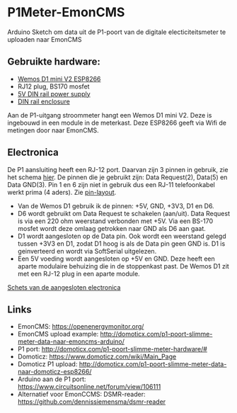 # P1Meter-EmonCMS
Arduino Sketch om data uit de P1-poort van de digitale electiciteitsmeter te uploaden naar EmonCMS

## Gebruikte hardware: 
* [Wemos D1 mini V2 ESP8266](wemos_d1miniV2.jpg)
* RJ12 plug, BS170 mosfet
* [5V DIN rail power supply](https://nl.farnell.com/mean-well/hdr-15-5/power-supply-ac-dc-5v-2-4a/dp/2815635)
* [DIN rail enclosure](https://nl.farnell.com/camdenboss/cmeb/enclosure-din-grey-extendable/dp/1774480)

Aan de P1-uitgang stroommeter hangt een Wemos D1 mini V2. Deze is ingebouwd in een module in de meterkast. Deze ESP8266 geeft via Wifi de metingen door naar EmonCMS. 

## Electronica
De P1 aansluiting heeft een RJ-12 port. Daarvan zijn 3 pinnen in gebruik, zie het schema [hier](http://domoticx.com/p1-poort-slimme-meter-hardware). De pinnen die je gebruikt zijn: Data Request(2), Data(5) en Data GND(3). Pin 1 en 6 zijn niet in gebruik dus een RJ-11 telefoonkabel werkt prima (4 aders). Zie [pin-layout](ESMRv5.0-P1-schematic.png).
* Van de Wemos D1 gebruik ik de pinnen: +5V, GND, +3V3, D1 en D6. 
* D6 wordt gebruikt om Data Request te schakelen (aan/uit). Data Request is via een 220 ohm weerstand verbonden met +5V. Via een BS-170 mosfet wordt deze omlaag getrokken naar GND als D6 aan gaat.
* D1 wordt aangesloten op de Data pin. Ook wordt een weerstand gelegd tussen +3V3 en D1, zodat D1 hoog is als de Data pin geen GND is. D1 is geinverteerd en wordt via SoftSerial uitgelezen.
* Een 5V voeding wordt aangesloten op +5V en GND. Deze heeft een aparte modulaire behuizing die in de stoppenkast past. De Wemos D1 zit met een RJ-12 plug in een aparte module.

[Schets van de aangesloten electronica](T1Schema.jpg)

## Links
* EmonCMS: https://openenergymonitor.org/
* EmonCMS upload example: http://domoticx.com/p1-poort-slimme-meter-data-naar-emoncms-arduino/
* P1 port: http://domoticx.com/p1-poort-slimme-meter-hardware/#
* Domoticz: https://www.domoticz.com/wiki/Main_Page
* Domoticz P1 upload: http://domoticx.com/p1-poort-slimme-meter-data-naar-domoticz-esp8266/
* Arduino aan de P1 port: https://www.circuitsonline.net/forum/view/106111
* Alternatief voor EmonCCMS: DSMR-reader: https://github.com/dennissiemensma/dsmr-reader


